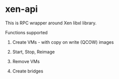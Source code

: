# xen-api
This is RPC wrapper around Xen libxl library.

Functions supported

1. Create VMs - with copy on write (QCOW) images

2. Start, Stop, Reimage

3. Remove VMs

4. Create bridges

